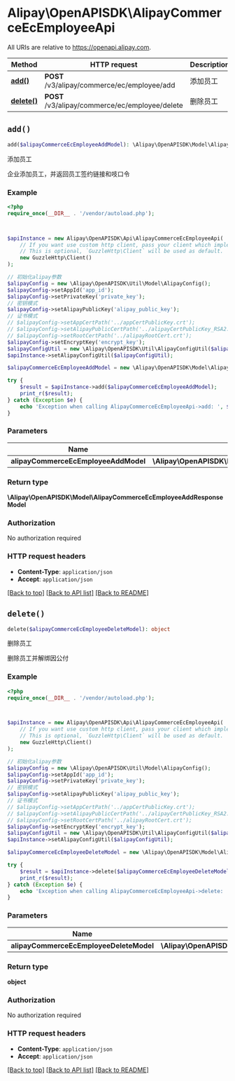 # Alipay\OpenAPISDK\AlipayCommerceEcEmployeeApi

All URIs are relative to https://openapi.alipay.com.

Method | HTTP request | Description
------------- | ------------- | -------------
[**add()**](AlipayCommerceEcEmployeeApi.md#add) | **POST** /v3/alipay/commerce/ec/employee/add | 添加员工
[**delete()**](AlipayCommerceEcEmployeeApi.md#delete) | **POST** /v3/alipay/commerce/ec/employee/delete | 删除员工


## `add()`

```php
add($alipayCommerceEcEmployeeAddModel): \Alipay\OpenAPISDK\Model\AlipayCommerceEcEmployeeAddResponseModel
```

添加员工

企业添加员工，并返回员工签约链接和吱口令

### Example

```php
<?php
require_once(__DIR__ . '/vendor/autoload.php');



$apiInstance = new Alipay\OpenAPISDK\Api\AlipayCommerceEcEmployeeApi(
    // If you want use custom http client, pass your client which implements `GuzzleHttp\ClientInterface`.
    // This is optional, `GuzzleHttp\Client` will be used as default.
    new GuzzleHttp\Client()
);

// 初始化alipay参数
$alipayConfig = new \Alipay\OpenAPISDK\Util\Model\AlipayConfig();
$alipayConfig->setAppId('app_id');
$alipayConfig->setPrivateKey('private_key');
// 密钥模式
$alipayConfig->setAlipayPublicKey('alipay_public_key');
// 证书模式
// $alipayConfig->setAppCertPath('../appCertPublicKey.crt');
// $alipayConfig->setAlipayPublicCertPath('../alipayCertPublicKey_RSA2.crt');
// $alipayConfig->setRootCertPath('../alipayRootCert.crt');
$alipayConfig->setEncryptKey('encrypt_key');
$alipayConfigUtil = new \Alipay\OpenAPISDK\Util\AlipayConfigUtil($alipayConfig);
$apiInstance->setAlipayConfigUtil($alipayConfigUtil);

$alipayCommerceEcEmployeeAddModel = new \Alipay\OpenAPISDK\Model\AlipayCommerceEcEmployeeAddModel(); // \Alipay\OpenAPISDK\Model\AlipayCommerceEcEmployeeAddModel

try {
    $result = $apiInstance->add($alipayCommerceEcEmployeeAddModel);
    print_r($result);
} catch (Exception $e) {
    echo 'Exception when calling AlipayCommerceEcEmployeeApi->add: ', $e->getMessage(), PHP_EOL;
}
```

### Parameters

Name | Type | Description  | Notes
------------- | ------------- | ------------- | -------------
 **alipayCommerceEcEmployeeAddModel** | **\Alipay\OpenAPISDK\Model\AlipayCommerceEcEmployeeAddModel**|  | [optional]

### Return type

**\Alipay\OpenAPISDK\Model\AlipayCommerceEcEmployeeAddResponseModel**

### Authorization

No authorization required

### HTTP request headers

- **Content-Type**: `application/json`
- **Accept**: `application/json`

[[Back to top]](#) [[Back to API list]](../../README.md#api-endpoints)
[[Back to README]](../../README.md)

## `delete()`

```php
delete($alipayCommerceEcEmployeeDeleteModel): object
```

删除员工

删除员工并解绑因公付

### Example

```php
<?php
require_once(__DIR__ . '/vendor/autoload.php');



$apiInstance = new Alipay\OpenAPISDK\Api\AlipayCommerceEcEmployeeApi(
    // If you want use custom http client, pass your client which implements `GuzzleHttp\ClientInterface`.
    // This is optional, `GuzzleHttp\Client` will be used as default.
    new GuzzleHttp\Client()
);

// 初始化alipay参数
$alipayConfig = new \Alipay\OpenAPISDK\Util\Model\AlipayConfig();
$alipayConfig->setAppId('app_id');
$alipayConfig->setPrivateKey('private_key');
// 密钥模式
$alipayConfig->setAlipayPublicKey('alipay_public_key');
// 证书模式
// $alipayConfig->setAppCertPath('../appCertPublicKey.crt');
// $alipayConfig->setAlipayPublicCertPath('../alipayCertPublicKey_RSA2.crt');
// $alipayConfig->setRootCertPath('../alipayRootCert.crt');
$alipayConfig->setEncryptKey('encrypt_key');
$alipayConfigUtil = new \Alipay\OpenAPISDK\Util\AlipayConfigUtil($alipayConfig);
$apiInstance->setAlipayConfigUtil($alipayConfigUtil);

$alipayCommerceEcEmployeeDeleteModel = new \Alipay\OpenAPISDK\Model\AlipayCommerceEcEmployeeDeleteModel(); // \Alipay\OpenAPISDK\Model\AlipayCommerceEcEmployeeDeleteModel

try {
    $result = $apiInstance->delete($alipayCommerceEcEmployeeDeleteModel);
    print_r($result);
} catch (Exception $e) {
    echo 'Exception when calling AlipayCommerceEcEmployeeApi->delete: ', $e->getMessage(), PHP_EOL;
}
```

### Parameters

Name | Type | Description  | Notes
------------- | ------------- | ------------- | -------------
 **alipayCommerceEcEmployeeDeleteModel** | **\Alipay\OpenAPISDK\Model\AlipayCommerceEcEmployeeDeleteModel**|  | [optional]

### Return type

**object**

### Authorization

No authorization required

### HTTP request headers

- **Content-Type**: `application/json`
- **Accept**: `application/json`

[[Back to top]](#) [[Back to API list]](../../README.md#api-endpoints)
[[Back to README]](../../README.md)
